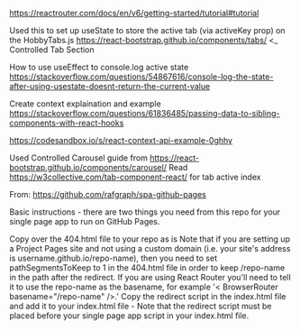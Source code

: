 https://reactrouter.com/docs/en/v6/getting-started/tutorial#tutorial

Used this to set up useState to store the active tab (via activeKey prop) on the HobbyTabs.js 
https://react-bootstrap.github.io/components/tabs/ <_ Controlled Tab Section

How to use useEffect to console.log active state https://stackoverflow.com/questions/54867616/console-log-the-state-after-using-usestate-doesnt-return-the-current-value


Create context explaination and example https://stackoverflow.com/questions/61836485/passing-data-to-sibling-components-with-react-hooks

https://codesandbox.io/s/react-context-api-example-0ghhy

 Used Controlled Carousel guide from https://react-bootstrap.github.io/components/carousel/
Read https://w3collective.com/tab-component-react/ for tab active index

From: https://github.com/rafgraph/spa-github-pages

Basic instructions - there are two things you need from this repo for your single page app to run on GitHub Pages.

Copy over the 404.html file to your repo as is
Note that if you are setting up a Project Pages site and not using a custom domain (i.e. your site's address is username.github.io/repo-name), then you need to set pathSegmentsToKeep to 1 in the 404.html file in order to keep /repo-name in the path after the redirect. If you are using React Router you'll need to tell it to use the repo-name as the basename, for example '< BrowserRouter basename="/repo-name" />.'
Copy the redirect script in the index.html file and add it to your index.html file - Note that the redirect script must be placed before your single page app script in your index.html file.  